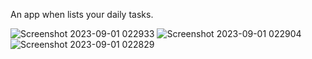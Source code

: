 
An app when lists your daily tasks.

![Screenshot 2023-09-01 022933](https://github.com/AkshayKulkarni3467/DJCSI-APP-23_AkshayKulkarni/assets/129979542/82be1aca-cedf-4be1-9f66-e2ccfa8df87d)
![Screenshot 2023-09-01 022904](https://github.com/AkshayKulkarni3467/DJCSI-APP-23_AkshayKulkarni/assets/129979542/dc1f3396-8a78-49cb-a009-8725f806dce2)
![Screenshot 2023-09-01 022829](https://github.com/AkshayKulkarni3467/DJCSI-APP-23_AkshayKulkarni/assets/129979542/62548d5e-828b-40e4-9883-28217939d81f)
